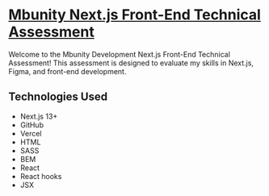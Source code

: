 # [Mbunity Next.js Front-End Technical Assessment](https://test-task-next-67qqb7htn-anyalyalya.vercel.app/Contact)

Welcome to the Mbunity Development Next.js Front-End Technical Assessment! This assessment is designed to evaluate my skills in Next.js, Figma, and front-end development. 

## Technologies Used

- Next.js 13+
- GitHub
- Vercel
- HTML
- SASS
- BEM
- React
- React hooks
- JSX
